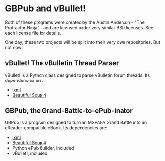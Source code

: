 GBPub and vBullet!
==================
Both of these programs were created by the Austin Anderson - "The Protractor Ninja" - and are licensed under very similar BSD licenses. See each license file for details.

One day, these two projects will be split into their very own repositories. But not now.

vBullet! The vBulletin Thread Parser
------------------------------------
vBullet! is a Python class designed to parse vBulletin forum threads. Its
dependencies are:

- [lxml](http://lxml.de/)
- [Beautiful Soup 4](http://www.crummy.com/software/BeautifulSoup/)

GBPub, the Grand-Battle-to-ePub-inator
--------------------------------------
GBPub is a program designed to turn an MSPAFA Grand Battle into an eReader-compatible eBook. Its dependencies are:

- [lxml](http://lxml.de/)
- [Beautiful Soup 4](http://www.crummy.com/software/BeautifulSoup/)
- Python ePub Builder, included
- vBullet!, included